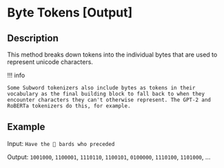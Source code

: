 # Byte Tokens [Output]

## Description

This method breaks down tokens into the individual bytes that are used to represent unicode characters.

!!! info

    Some Subword tokenizers also include bytes as tokens in their vocabulary as the final building block to fall back to when they encounter characters they can't otherwise represent. The GPT-2 and RoBERTa tokenizers do this, for example.

## Example

Input: `Have the 🎵 bards who preceded`

Output: `1001000`, `1100001`, `1110110`, `1100101`, `0100000`, `1110100`, `1101000`, ...
